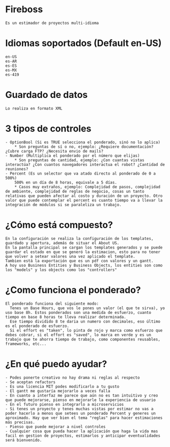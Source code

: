 # Fireboss
	Es un estimador de proyectos multi-idioma

# Idiomas soportados (Default en-US)
	en-US
	es-AR
	es-ES
	es-MX
	es-419

# Guardado de datos
	Lo realiza en formato XML

# 3 tipos de controles
	- OptionBool (Si es TRUE selecciona el ponderado, sinó no lo aplica)
		* Son preguntas de sí o no, ejemplo: ¿Requiere documentación? ¿Cubre carga FTP? ¿Necesita envio de mails?
	- Number (Multiplica el ponderado por el número que elijas)
		* Son preguntas de cantidad, ejemplo: ¿Con cuantas vistas interactúa? ¿Con cuantos navegadores interactua el robot? ¿Cantidad de reuniones?
	- Percent (Es un selector que va atado directo al ponderado de 0 a 500%)
		500% en un día de 8 horas, equivale a 5 días.
		* Casos muy extraños, ejemplo: Complejidad de pasos, complejidad de ambiente, complejidad de reglas de negocio, cosas un tanto relativas que pueden afectar al costo y duración de un proyecto. Otro valor que puede contemplar el percent es cuanto tiempo va a llevar la integración de módulos si se paraleliza un trabajo.

# ¿Cómo está compuesto?
	En la configuración se realiza la configuración de los templates, guardado y apertura, además de situar el About US.
	En la pantalla principal se cargan los templates generados y se puede guardar el estado en que se generó la estimacion, esto para no tener que volver a setear valores una vez aplicado el template.
	Tambien está la exportación que es un pdf con valores y un gantt.
	A hoy uso Business Entities y Business Objects, los entities son como los "models" y los objects como los "controllers"

# ¿Como funciona el ponderado?
	El ponderado funciona del siguiente modo:
	  Tenes un Base Hours, que vos le pones un valor (el que te sirva), yo uso base 8h. Estos ponderados son una medida de esfuerzo, cuanto tiempo en base 8 horas te lleva realizar determinada. 
	  Ese tiempo dividido 8 te daria un numero con decimales, eso último es el ponderado de esfuerzo.
	  Si el effort es "taken", lo pinta de rojo y marca como esfuerzo que  debes cobrar, si el effort es "saved", lo marca en verde y es un trabajo que te ahorra tiempo de trabajo, como componentes reusables, frameworks, etc...



# ¿En qué puedo ayudar?
	- Podes ponerte creativo no hay drama ni reglas al respecto
	- Se aceptan refactors
	- Es una licencia MIT podes modificarlo a tu gusto
	- El gantt me gustaría mejorarlo a veces falla
	- En cuanto a interfaz me parece que aún no es tan intuitivo y creo que puede mejorarse, pienso en mejorarle la experiencia de usuario
	- En el futuro pienso en integrarlo a microservicios
	- Si tenes un proyecto y tenes muchas vistas por estimar no vas a poder hacerlo a menos que setees un ponderado Percent y generes un aproximado. Hay que ver bien el tema "reglas" para hacer estimaciones más precisas.
	- Pienso que puede mejorar a nivel controles
  	- Cualquier cosa que pueda hacer la aplicación que haga la vida mas facil en gestion de proyectos, estimarlos y anticipar eventualidades será bienvenido.

